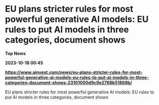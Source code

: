 # EU plans stricter rules for most powerful generative AI models: EU rules to put AI models in three categories, document shows
**Top News**

**2023-10-18 00:45**

**https://www.ainvest.com/news/eu-plans-stricter-rules-for-most-powerful-generative-ai-models-eu-rules-to-put-ai-models-in-three-categories-document-shows-23101000d9c9e2768b51868b/**

EU plans stricter rules for most powerful generative AI models: EU rules to put AI models in three categories, document shows